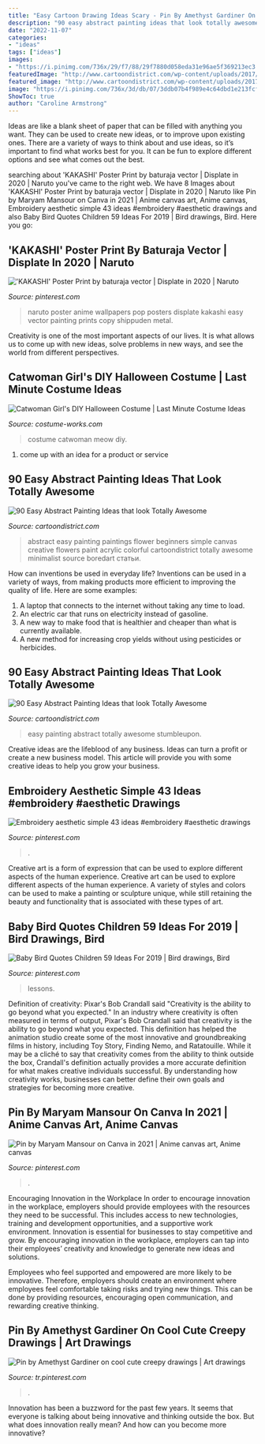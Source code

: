 ```yaml
---
title: "Easy Cartoon Drawing Ideas Scary - Pin By Amethyst Gardiner On Cool Cute Creepy Drawings"
description: "90 easy abstract painting ideas that look totally awesome"
date: "2022-11-07"
categories:
- "ideas"
tags: ["ideas"]
images:
- "https://i.pinimg.com/736x/29/f7/88/29f7880d058eda31e96ae5f369213ec3.jpg"
featuredImage: "http://www.cartoondistrict.com/wp-content/uploads/2017/06/Easy-Abstract-Painting-Ideas00013.jpg"
featured_image: "http://www.cartoondistrict.com/wp-content/uploads/2017/06/Easy-Abstract-Painting-Ideas00013.jpg"
image: "https://i.pinimg.com/736x/3d/db/07/3ddb07b4f989e4c64dbd1e213fcf0741.jpg"
ShowToc: true
author: "Caroline Armstrong"
---
```



Ideas are like a blank sheet of paper that can be filled with anything you want. They can be used to create new ideas, or to improve upon existing ones. There are a variety of ways to think about and use ideas, so it’s important to find what works best for you. It can be fun to explore different options and see what comes out the best.

	

		
searching about &#039;KAKASHI&#039; Poster Print by baturaja vector | Displate in 2020 | Naruto you've came to the right web. We have 8 Images about &#039;KAKASHI&#039; Poster Print by baturaja vector | Displate in 2020 | Naruto like Pin by Maryam Mansour on Canva in 2021 | Anime canvas art, Anime canvas, Embroidery aesthetic simple 43 ideas #embroidery #aesthetic drawings and also Baby Bird Quotes Children 59 Ideas For 2019 | Bird drawings, Bird. Here you go:
		
    
## &#039;KAKASHI&#039; Poster Print By Baturaja Vector | Displate In 2020 | Naruto

<img loading=lazy src="https://i.pinimg.com/736x/1f/f9/c3/1ff9c3bd0e9c1d075ba510c22aa028bb.jpg" onerror="this.onerror=null;this.src='https://tse3.mm.bing.net/th?id=OIP.ZUMyNb8dz0aw1HN-K_NTrgHaKX&amp;pid=15.1';" alt="&#039;KAKASHI&#039; Poster Print by baturaja vector | Displate in 2020 | Naruto">

_Source: pinterest.com_

>naruto poster anime wallpapers pop posters displate kakashi easy vector painting prints copy shippuden metal. 

	

Creativity is one of the most important aspects of our lives. It is what allows us to come up with new ideas, solve problems in new ways, and see the world from different perspectives.

    
## Catwoman Girl&#039;s DIY Halloween Costume | Last Minute Costume Ideas

<img loading=lazy src="https://photos.costume-works.com/full/catwoman19.jpg" onerror="this.onerror=null;this.src='https://tse2.mm.bing.net/th?id=OIP.pdwjhHSbkCsZYerJYBKJDwHaKY&amp;pid=15.1';" alt="Catwoman Girl&#039;s DIY Halloween Costume | Last Minute Costume Ideas">

_Source: costume-works.com_

>costume catwoman meow diy. 

	

1. come up with an idea for a product or service

    
## 90 Easy Abstract Painting Ideas That Look Totally Awesome

<img loading=lazy src="http://www.cartoondistrict.com/wp-content/uploads/2017/06/Easy-Abstract-Painting-Ideas00005-1.jpg" onerror="this.onerror=null;this.src='https://tse4.mm.bing.net/th?id=OIP.ByTm4BrOAmEBUkmPIwAL_QHaKL&amp;pid=15.1';" alt="90 Easy Abstract Painting Ideas that look Totally Awesome">

_Source: cartoondistrict.com_

>abstract easy painting paintings flower beginners simple canvas creative flowers paint acrylic colorful cartoondistrict totally awesome minimalist source boredart статьи. 

	

How can inventions be used in everyday life?
Inventions can be used in a variety of ways, from making products more efficient to improving the quality of life. Here are some examples: 
1. A laptop that connects to the internet without taking any time to load. 
2. An electric car that runs on electricity instead of gasoline. 
3. A new way to make food that is healthier and cheaper than what is currently available. 
4. A new method for increasing crop yields without using pesticides or herbicides.

    
## 90 Easy Abstract Painting Ideas That Look Totally Awesome

<img loading=lazy src="http://www.cartoondistrict.com/wp-content/uploads/2017/06/Easy-Abstract-Painting-Ideas00013.jpg" onerror="this.onerror=null;this.src='https://tse2.mm.bing.net/th?id=OIP.YR6vqWnVJgiR9yF3VSA7-wHaLH&amp;pid=15.1';" alt="90 Easy Abstract Painting Ideas that look Totally Awesome">

_Source: cartoondistrict.com_

>easy painting abstract totally awesome stumbleupon. 

	

Creative ideas are the lifeblood of any business. Ideas can turn a profit or create a new business model. This article will provide you with some creative ideas to help you grow your business.

    
## Embroidery Aesthetic Simple 43 Ideas #embroidery #aesthetic Drawings

<img loading=lazy src="https://i.pinimg.com/736x/3d/db/07/3ddb07b4f989e4c64dbd1e213fcf0741.jpg" onerror="this.onerror=null;this.src='https://tse2.mm.bing.net/th?id=OIP.xfCvp8JDSN1HrKrFWBiaOAHaLH&amp;pid=15.1';" alt="Embroidery aesthetic simple 43 ideas #embroidery #aesthetic drawings">

_Source: pinterest.com_

>. 

	

Creative art is a form of expression that can be used to explore different aspects of the human experience.
Creative art can be used to explore different aspects of the human experience. A variety of styles and colors can be used to make a painting or sculpture unique, while still retaining the beauty and functionality that is associated with these types of art.

    
## Baby Bird Quotes Children 59 Ideas For 2019 | Bird Drawings, Bird

<img loading=lazy src="https://i.pinimg.com/736x/59/8c/a5/598ca5c684e12144871d140aaa224502.jpg" onerror="this.onerror=null;this.src='https://tse1.mm.bing.net/th?id=OIP.nXMG2yxJVIckVawaO9AS6AAAAA&amp;pid=15.1';" alt="Baby Bird Quotes Children 59 Ideas For 2019 | Bird drawings, Bird">

_Source: pinterest.com_

>lessons. 

	

Definition of creativity: Pixar's Bob Crandall said "Creativity is the ability to go beyond what you expected."
In an industry where creativity is often measured in terms of output, Pixar's Bob Crandall said that creativity is the ability to go beyond what you expected. This definition has helped the animation studio create some of the most innovative and groundbreaking films in history, including Toy Story, Finding Nemo, and Ratatouille.
While it may be a cliché to say that creativity comes from the ability to think outside the box, Crandall's definition actually provides a more accurate definition for what makes creative individuals successful. By understanding how creativity works, businesses can better define their own goals and strategies for becoming more creative.

    
## Pin By Maryam Mansour On Canva In 2021 | Anime Canvas Art, Anime Canvas

<img loading=lazy src="https://i.pinimg.com/736x/ee/71/ce/ee71ce966380b7ae68c710872d167940.jpg" onerror="this.onerror=null;this.src='https://tse4.mm.bing.net/th?id=OIP.ISTsazw-zWREUFOf55JteAHaJ4&amp;pid=15.1';" alt="Pin by Maryam Mansour on Canva in 2021 | Anime canvas art, Anime canvas">

_Source: pinterest.com_

>. 

	

Encouraging Innovation in the Workplace
In order to encourage innovation in the workplace, employers should provide employees with the resources they need to be successful. This includes access to new technologies, training and development opportunities, and a supportive work environment.
Innovation is essential for businesses to stay competitive and grow. By encouraging innovation in the workplace, employers can tap into their employees’ creativity and knowledge to generate new ideas and solutions.

Employees who feel supported and empowered are more likely to be innovative. Therefore, employers should create an environment where employees feel comfortable taking risks and trying new things. This can be done by providing resources, encouraging open communication, and rewarding creative thinking.

    
## Pin By Amethyst Gardiner On Cool Cute Creepy Drawings | Art Drawings

<img loading=lazy src="https://i.pinimg.com/736x/29/f7/88/29f7880d058eda31e96ae5f369213ec3.jpg" onerror="this.onerror=null;this.src='https://tse4.mm.bing.net/th?id=OIP.ckWUULTcicy648hlHAMAZAAAAA&amp;pid=15.1';" alt="Pin by Amethyst Gardiner on cool cute creepy drawings | Art drawings">

_Source: tr.pinterest.com_

>. 

	

Innovation has been a buzzword for the past few years. It seems that everyone is talking about being innovative and thinking outside the box. But what does innovation really mean? And how can you become more innovative?


